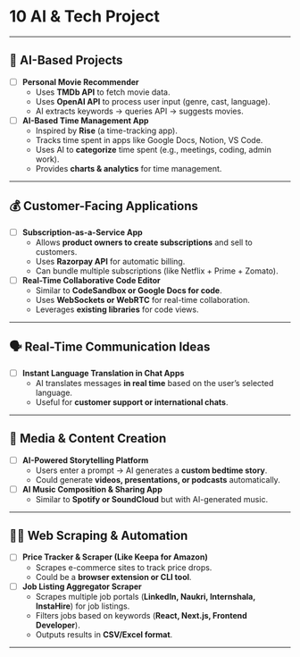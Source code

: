 # 10 AI & Tech Project

---

## **🤖 AI-Based Projects**

- [ ]  **Personal Movie Recommender**
    - Uses **TMDb API** to fetch movie data.
    - Uses **OpenAI API** to process user input (genre, cast, language).
    - AI extracts keywords → queries API → suggests movies.
- [ ]  **AI-Based Time Management App**
    - Inspired by **Rise** (a time-tracking app).
    - Tracks time spent in apps like Google Docs, Notion, VS Code.
    - Uses AI to **categorize** time spent (e.g., meetings, coding, admin work).
    - Provides **charts & analytics** for time management.

---

## **💰 Customer-Facing Applications**

- [ ]  **Subscription-as-a-Service App**
    - Allows **product owners to create subscriptions** and sell to customers.
    - Uses **Razorpay API** for automatic billing.
    - Can bundle multiple subscriptions (like Netflix + Prime + Zomato).
- [ ]  **Real-Time Collaborative Code Editor**
    - Similar to **CodeSandbox or Google Docs for code**.
    - Uses **WebSockets or WebRTC** for real-time collaboration.
    - Leverages **existing libraries** for code views.

---

## **🗣️ Real-Time Communication Ideas**

- [ ]  **Instant Language Translation in Chat Apps**
    - AI translates messages **in real time** based on the user’s selected language.
    - Useful for **customer support or international chats**.

---

## **🎨 Media & Content Creation**

- [ ]  **AI-Powered Storytelling Platform**
    - Users enter a prompt → AI generates a **custom bedtime story**.
    - Could generate **videos, presentations, or podcasts** automatically.
- [ ]  **AI Music Composition & Sharing App**
    - Similar to **Spotify or SoundCloud** but with AI-generated music.

---

## **🕵️‍♂️ Web Scraping & Automation**

- [ ]  **Price Tracker & Scraper (Like Keepa for Amazon)**
    - Scrapes e-commerce sites to track price drops.
    - Could be a **browser extension or CLI tool**.
- [ ]  **Job Listing Aggregator Scraper**
    - Scrapes multiple job portals (**LinkedIn, Naukri, Internshala, InstaHire**) for job listings.
    - Filters jobs based on keywords (**React, Next.js, Frontend Developer**).
    - Outputs results in **CSV/Excel format**.

---